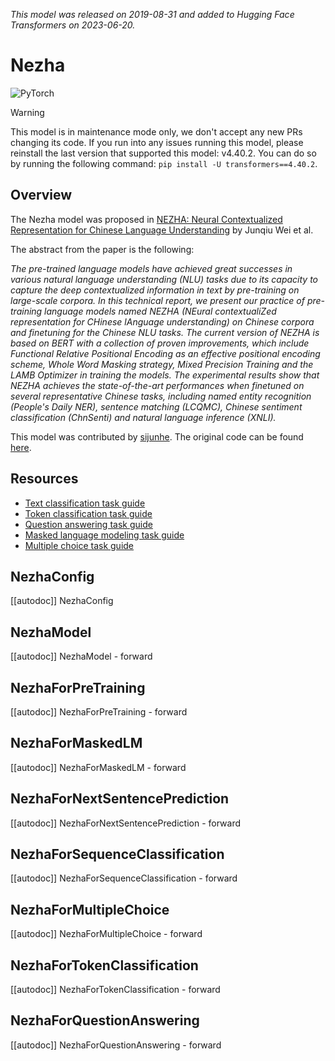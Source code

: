 <!--Copyright 2022 The HuggingFace Team. All rights reserved.

Licensed under the Apache License, Version 2.0 (the "License"); you may not use this file except in compliance with
the License. You may obtain a copy of the License at

http://www.apache.org/licenses/LICENSE-2.0

Unless required by applicable law or agreed to in writing, software distributed under the License is distributed on
an "AS IS" BASIS, WITHOUT WARRANTIES OR CONDITIONS OF ANY KIND, either express or implied. See the License for the
specific language governing permissions and limitations under the License.

⚠️ Note that this file is in Markdown but contain specific syntax for our doc-builder (similar to MDX) that may not be
rendered properly in your Markdown viewer.

-->
*This model was released on 2019-08-31 and added to Hugging Face Transformers on 2023-06-20.*

# Nezha

<div class="flex flex-wrap space-x-1">
<img alt="PyTorch" src="https://img.shields.io/badge/PyTorch-DE3412?style=flat&logo=pytorch&logoColor=white">
</div>

> [!WARNING]
> This model is in maintenance mode only, we don't accept any new PRs changing its code.
> If you run into any issues running this model, please reinstall the last version that supported this model: v4.40.2.
> You can do so by running the following command: `pip install -U transformers==4.40.2`.

## Overview

The Nezha model was proposed in [NEZHA: Neural Contextualized Representation for Chinese Language Understanding](https://huggingface.co/papers/1909.00204) by Junqiu Wei et al.

The abstract from the paper is the following:

*The pre-trained language models have achieved great successes in various natural language understanding (NLU) tasks
due to its capacity to capture the deep contextualized information in text by pre-training on large-scale corpora.
In this technical report, we present our practice of pre-training language models named NEZHA (NEural contextualiZed
representation for CHinese lAnguage understanding) on Chinese corpora and finetuning for the Chinese NLU tasks.
The current version of NEZHA is based on BERT with a collection of proven improvements, which include Functional
Relative Positional Encoding as an effective positional encoding scheme, Whole Word Masking strategy,
Mixed Precision Training and the LAMB Optimizer in training the models. The experimental results show that NEZHA
achieves the state-of-the-art performances when finetuned on several representative Chinese tasks, including
named entity recognition (People's Daily NER), sentence matching (LCQMC), Chinese sentiment classification (ChnSenti)
and natural language inference (XNLI).*

This model was contributed by [sijunhe](https://huggingface.co/sijunhe). The original code can be found [here](https://github.com/huawei-noah/Pretrained-Language-Model/tree/master/NEZHA-PyTorch).

## Resources

- [Text classification task guide](../tasks/sequence_classification)
- [Token classification task guide](../tasks/token_classification)
- [Question answering task guide](../tasks/question_answering)
- [Masked language modeling task guide](../tasks/masked_language_modeling)
- [Multiple choice task guide](../tasks/multiple_choice)

## NezhaConfig

[[autodoc]] NezhaConfig

## NezhaModel

[[autodoc]] NezhaModel
    - forward

## NezhaForPreTraining

[[autodoc]] NezhaForPreTraining
    - forward

## NezhaForMaskedLM

[[autodoc]] NezhaForMaskedLM
    - forward

## NezhaForNextSentencePrediction

[[autodoc]] NezhaForNextSentencePrediction
    - forward

## NezhaForSequenceClassification

[[autodoc]] NezhaForSequenceClassification
    - forward

## NezhaForMultipleChoice

[[autodoc]] NezhaForMultipleChoice
    - forward

## NezhaForTokenClassification

[[autodoc]] NezhaForTokenClassification
    - forward

## NezhaForQuestionAnswering

[[autodoc]] NezhaForQuestionAnswering
    - forward
